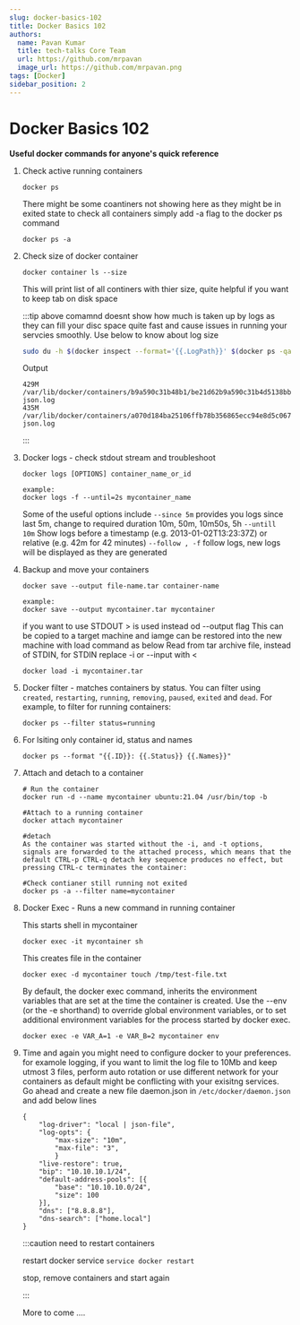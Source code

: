 ```yaml
---
slug: docker-basics-102
title: Docker Basics 102
authors:
  name: Pavan Kumar
  title: tech-talks Core Team
  url: https://github.com/mrpavan
  image_url: https://github.com/mrpavan.png
tags: [Docker]
sidebar_position: 2
---
```


# Docker Basics 102

**Useful docker commands for anyone's quick reference**

1. Check active running containers

    ```
    docker ps
    ```
    There might be some coantiners not showing here as they might be in exited state to check all containers simply add -a flag to the docker ps command

    ```
    docker ps -a
    ```
2. Check size of docker container

    ```
    docker container ls --size

    ```
    This will print list of all continers with thier size, quite helpful if you want to keep tab on disk space

    :::tip above comamnd doesnt show how much is taken up by logs as they can fill your disc space quite fast and cause issues in running your servcies smoothly. Use below to know about log size
    ```bash 
    sudo du -h $(docker inspect --format='{{.LogPath}}' $(docker ps -qa))
    ``` 
    Output
    ```
    429M	/var/lib/docker/containers/b9a590c31b48b1/be21d62b9a590c31b4d5138bbfd21ad8e70aa5fb1754b9626ffe702bc99508b1-json.log
    435M	/var/lib/docker/containers/a070d184ba25106ffb78b356865ecc94e8d5c067/a070d184ba251fd04dd228a356865ecc94e8d5c067-json.log
    ```
    :::

3. Docker logs - check stdout stream and troubleshoot
    ```
    docker logs [OPTIONS] container_name_or_id

    example:
    docker logs -f --until=2s mycontainer_name
    ```

    Some of the useful options include 
    ```--since 5m```  provides you logs since last 5m, change to required duration 10m, 50m, 10m50s, 5h
    ```--untill 10m```  Show logs before a timestamp (e.g. 2013-01-02T13:23:37Z) or relative (e.g. 42m for 42 minutes)
    ```--follow , -f``` follow logs, new logs will be displayed as they are generated

4. Backup and move your containers

    ```
    docker save --output file-name.tar container-name

    example:
    docker save --output mycontainer.tar mycontainer
    ```
    if you want to use STDOUT > is used instead od --output flag
    This can be copied to a target machine and iamge can be restored into the new machine with load command as below 
    Read from tar archive file, instead of STDIN, for STDIN replace -i or --input with <

    ```
    docker load -i mycontainer.tar
    ```

5. Docker filter - matches containers by status. You can filter using ```created```, ```restarting```, ```running```, ```removing```, ```paused```, ```exited``` and ```dead```. For example, to filter for running containers:

    ```
    docker ps --filter status=running
    ```
6. For lsiting only container id, status and names

    ```
    docker ps --format "{{.ID}}: {{.Status}} {{.Names}}"
    ```

7. Attach and detach to a container

    ```
    # Run the container
    docker run -d --name mycontainer ubuntu:21.04 /usr/bin/top -b
    
    #Attach to a running container
    docker attach mycontainer

    #detach
    As the container was started without the -i, and -t options, signals are forwarded to the attached process, which means that the default CTRL-p CTRL-q detach key sequence produces no effect, but pressing CTRL-c terminates the container:

    #Check contianer still running not exited
    docker ps -a --filter name=mycontainer
    ```
8. Docker Exec - Runs a new command in running container

    This starts shell in mycontainer
    
    ```
    docker exec -it mycontainer sh
    ```

    This creates file in the container
    ```
    docker exec -d mycontainer touch /tmp/test-file.txt
    ```

    By default, the docker exec command, inherits the environment variables that are set at the time the container is created. Use the --env (or the -e shorthand) to override global environment variables, or to set additional environment variables for the process started by docker exec.
    
    ```
    docker exec -e VAR_A=1 -e VAR_B=2 mycontainer env
    ```

9. Time and again you might need to configure docker to your preferences. for examole logging, if you want to limit the log file to 10Mb and keep utmost 3 files, perform auto rotation or use different network for your containers as default might be conflicting with your exisitng services. Go ahead and create a new file daemon.json in ```/etc/docker/daemon.json``` and add below lines

    ```
    {
        "log-driver": "local | json-file",
        "log-opts": {
            "max-size": "10m",
            "max-file": "3",
            }
        "live-restore": true,
        "bip": "10.10.10.1/24",
        "default-address-pools": [{
            "base": "10.10.10.0/24",
            "size": 100
        }],
        "dns": ["8.8.8.8"],
        "dns-search": ["home.local"]
    }

    ```
    :::caution need to restart containers

    restart docker service ```service docker restart```

    stop, remove containers and start again 

    :::

    More to come ....